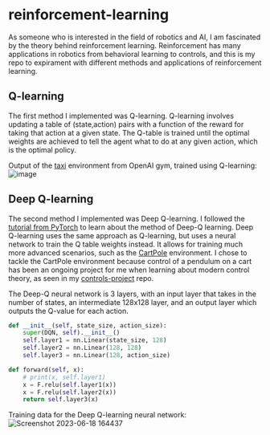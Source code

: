 # reinforcement-learning
As someone who is interested in the field of robotics and AI, I am fascinated by the theory behind reinforcement learning. Reinforcement has many applications in robotics from behavioral learning to controls, and this is my repo to expirament with different methods and applications of reinforcement learning.

## Q-learning
The first method I implemented was Q-learning. Q-learning involves updating a table of (state,action) pairs with a function of the reward for taking that action at a given state. The Q-table is trained until the optimal weights are achieved to tell the agent what to do at any given action, which is the optimal policy.

Output of the [taxi](https://www.gymlibrary.dev/environments/toy_text/taxi/) environment from OpenAI gym, trained using Q-learning:
![image](https://github.com/OLeather/reinforcement-learning/assets/43189206/23b8e8f8-699d-4f1a-83c2-3a6db9dc58c2)

## Deep Q-learning
The second method I implemented was Deep Q-learning. I followed the [tutorial from PyTorch](https://pytorch.org/tutorials/intermediate/reinforcement_q_learning.html) to learn about the method of Deep-Q learning. Deep Q-learning uses the same approach as Q-learning, but uses a neural network to train the Q table weights instead. It allows for training much more advanced scenarios, such as the [CartPole](https://www.gymlibrary.dev/environments/classic_control/cart_pole/) environment. I chose to tackle the CartPole environment because control of a pendulum on a cart has been an ongoing project for me when learning about modern control theory, as seen in my [controls-project](https://github.com/OLeather?tab=repositories) repo.

The Deep-Q neural network is 3 layers, with an input layer that takes in the number of states, an intermediate 128x128 layer, and an output layer which outputs the Q-value for each action.
```python
def __init__(self, state_size, action_size):
    super(DQN, self).__init__()
    self.layer1 = nn.Linear(state_size, 128)
    self.layer2 = nn.Linear(128, 128)
    self.layer3 = nn.Linear(128, action_size)

def forward(self, x):
    # print(x, self.layer1)
    x = F.relu(self.layer1(x))
    x = F.relu(self.layer2(x))
    return self.layer3(x)
```

Training data for the Deep Q-learning neural network:
![Screenshot 2023-06-18 164437](https://github.com/OLeather/reinforcement-learning/assets/43189206/bd576abf-42c7-44dc-8ef8-859eb634ec71)
